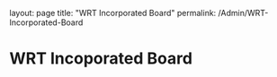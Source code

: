 layout: page
title: "WRT Incorporated Board"
permalink: /Admin/WRT-Incorporated-Board


# WRT Incoporated Board
